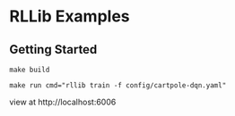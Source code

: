 # RLLib Examples


## Getting Started

```
make build
```

```
make run cmd="rllib train -f config/cartpole-dqn.yaml"
```

view at http://localhost:6006